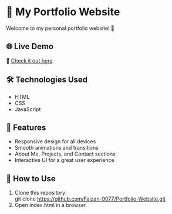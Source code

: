 # 🚀 My Portfolio Website  

Welcome to my personal portfolio website! 🎉  

## 🌐 Live Demo  
🔗 [Check it out here](https://faizan-9077.github.io/portfolio-website/)  

## 🛠️ Technologies Used  
- HTML  
- CSS  
- JavaScript  

## 📌 Features  
- Responsive design for all devices  
- Smooth animations and transitions  
- About Me, Projects, and Contact sections  
- Interactive UI for a great user experience  

## 📂 How to Use  
1. Clone this repository:  
   git clone https://github.com/Faizan-9077/Portfolio-Website.git
2. Open index.html in a browser.
